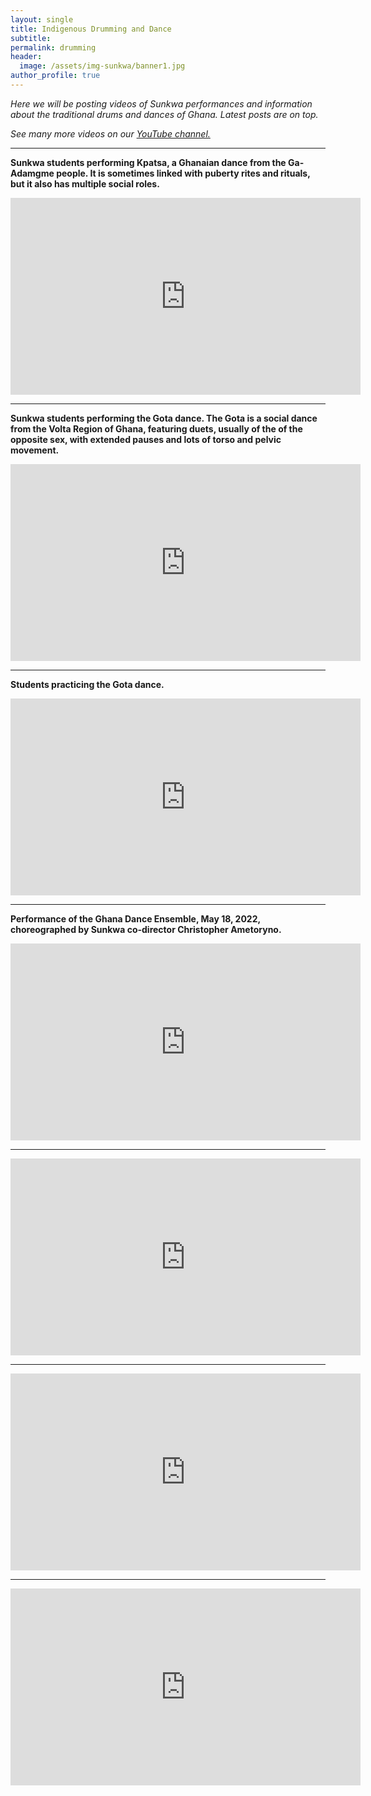 ```yaml
---
layout: single
title: Indigenous Drumming and Dance
subtitle:
permalink: drumming
header:
  image: /assets/img-sunkwa/banner1.jpg
author_profile: true
---
```


_Here we will be posting videos of Sunkwa performances and information about the traditional drums and dances of Ghana. Latest posts are on top._

_See many more videos on our [YouTube channel.](https://www.youtube.com/channel/UCrA_gaHFaD1LNx4cNcZ2JTQ)_

<hr />

__Sunkwa students performing Kpatsa, a Ghanaian dance from the Ga-Adamgme people. It is sometimes linked with puberty rites and rituals, but it also has multiple social roles.__

<iframe width="560" height="315" src="https://www.youtube.com/embed/SnyAKOCIuGM" title="YouTube video player" frameborder="0" allow="accelerometer; autoplay; clipboard-write; encrypted-media; gyroscope; picture-in-picture" allowfullscreen></iframe>

---

__Sunkwa students performing the Gota dance. The Gota is a social dance from the Volta Region of Ghana, featuring duets, usually of the of the opposite sex, with extended pauses and lots of torso and pelvic movement.__

<iframe width="560" height="315" src="https://www.youtube.com/embed/2uuxOxuFSLM" title="YouTube video player" frameborder="0" allow="accelerometer; autoplay; clipboard-write; encrypted-media; gyroscope; picture-in-picture" allowfullscreen></iframe>

---

__Students practicing the Gota dance.__

<iframe width="560" height="315" src="https://www.youtube.com/embed/rABDUlJKOjg" title="YouTube video player" frameborder="0" allow="accelerometer; autoplay; clipboard-write; encrypted-media; gyroscope; picture-in-picture" allowfullscreen></iframe>

---

__Performance of the Ghana Dance Ensemble, May 18, 2022, choreographed by Sunkwa co-director Christopher Ametoryno.__

<iframe width="560" height="315" src="https://www.youtube.com/embed/79o77Qdjvbk" title="YouTube video player" frameborder="0" allow="accelerometer; autoplay; clipboard-write; encrypted-media; gyroscope; picture-in-picture" allowfullscreen></iframe>



---
<iframe width="560" height="315" src="https://www.youtube.com/embed/5Bpypx9EoA0" title="YouTube video player" frameborder="0" allow="accelerometer; autoplay; clipboard-write; encrypted-media; gyroscope; picture-in-picture" allowfullscreen></iframe>

---

<iframe width="560" height="315" src="https://www.youtube.com/embed/v_GzVLsUpro" title="YouTube video player" frameborder="0" allow="accelerometer; autoplay; clipboard-write; encrypted-media; gyroscope; picture-in-picture" allowfullscreen></iframe>

---

<iframe width="560" height="315" src="https://www.youtube.com/embed/blm00-LV1jA" title="YouTube video player" frameborder="0" allow="accelerometer; autoplay; clipboard-write; encrypted-media; gyroscope; picture-in-picture" allowfullscreen></iframe>